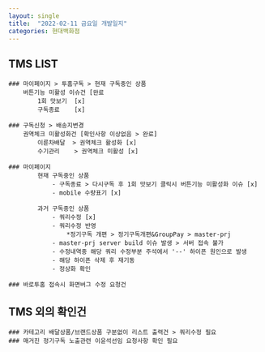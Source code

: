 ```yaml
---
layout: single
title:  "2022-02-11 금요일 개발일지"
categories: 현대백화점
---
```

## TMS LIST
     
    ### 마이페이지 > 투홈구독 > 현재 구독중인 상품
        버튼기능 미활성 이슈건 [완료
            1회 맛보기  [x]
            구독종료    [x]

    ### 구독신청 > 배송지변경
        권역체크 미활성화건 [확인사항 이상없음 > 완료]
            이륜차배달  > 권역체크 활성화 [x]
            수기관리    > 권역체크 미활성 [x]

    ### 마이페이지
            현재 구독중인 상품
                - 구독종료 > 다시구독 후 1회 맛보기 클릭시 버튼기능 미활성화 이슈 [x]
                - mobile 수량표기 [x]

            과거 구독중인 상품
                - 쿼리수정 [x]
                - 쿼리수정 반영
                    *정기구독 개편 > 정기구독개편&GroupPay > master-prj
                - master-prj server build 이슈 발생 > 서버 접속 불가
                - 수정내역중 해당 쿼리 수정부분 주석에서 '--' 하이픈 원인으로 발생
                - 해당 하이픈 삭제 후 재기동
                - 정상화 확인

    ### 바로투홈 접속시 화면버그 수정 요청건 

## TMS 외의 확인건

    
    ### 카테고리 배달상품/브랜드상품 구분없이 리스트 출력건 > 쿼리수정 필요
    ### 매거진 정기구독 노출관련 이윤석선임 요청사항 확인 필요 
